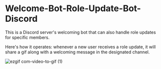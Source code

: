 # Welcome-Bot-Role-Update-Bot-Discord

This is a Discord server's welcoming bot that can also handle role updates for specific members.

Here's how it operates: whenever a new user receives a role update, it will share a gif along with a welcoming message in the designated channel.

![ezgif com-video-to-gif (1)](https://github.com/Aakash-1803/Welcome-Bot-Role-Update-Bot-Discord/assets/145561585/28afc91d-6b3d-4e5f-b043-717685c36c44)


